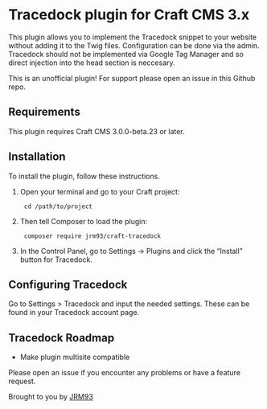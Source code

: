 # Tracedock plugin for Craft CMS 3.x

This plugin allows you to implement the Tracedock snippet to your website without adding it to the Twig files. Configuration can be done via the admin. Tracedock should not be implemented via Google Tag Manager and so direct injection into the head section is neccesary.

This is an unofficial plugin! For support please open an issue in this Github repo.

## Requirements

This plugin requires Craft CMS 3.0.0-beta.23 or later.

## Installation

To install the plugin, follow these instructions.

1. Open your terminal and go to your Craft project:

        cd /path/to/project

2. Then tell Composer to load the plugin:

        composer require jrm93/craft-tracedock

3. In the Control Panel, go to Settings → Plugins and click the “Install” button for Tracedock.

## Configuring Tracedock

Go to Settings > Tracedock and input the needed settings. These can be found in your Tracedock account page.

## Tracedock Roadmap

* Make plugin multisite compatible

Please open an issue if you encounter any problems or have a feature request.

Brought to you by [JRM93](https://www.adwise.nl/)
